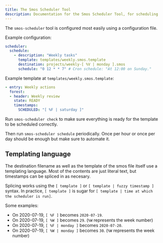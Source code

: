 ```yaml
---
title: The Smos Scheduler Tool
description: Documentation for the Smos Scheduler Tool, for scheduling projects on a recurring basis
---
```


The `smos-scheduler` tool is configured most easily using a configuration file.

Example configuration:

``` yaml
scheduler:
  schedule:
    - description: "Weekly tasks"
      template: templates/weekly.smos.template
      destination: projects/weekly-[ %V | monday ].smos
      schedule: "0 12 * * 7" # Cron schedule: "At 12:00 on Sunday."
```

Example template at `templates/weekly.smos.template`:

``` yaml
- entry: Weekly actions
  forest:
  - header: Weekly review
    state: READY
    timestamps:
      SCHEDULED: "[ %F | saturday ]"
```


Run `smos-scheduler check` to make sure everything is ready for the template to be scheduled correctly.

Then run `smos-scheduler schedule` periodically.
Once per hour or once per day should be enough but make sure to automate it.


## Templating language

The destination filename as well as the template of the smos file itself use a templating language.
Most of the contents are just literal text, but timestamps can be spliced in as necesary.

Splicing works using the `[ template ]` or `[ template | fuzzy timestamp ]` syntax.
In practice, `[ template ]` is sugar for `[ template | time at which the scheduler is run]`.

Some examples:

* On 2020-07-19, `[ %F ]` becomes `2020-07-19`.
* On 2020-07-19, `[ %W ]` becomes `29`. (`%W` represents the week number)
* On 2020-07-19, `[ %F | monday ]` becomes `2020-07-20`.
* On 2020-07-19, `[ %W | monday ]` becomes `30`. (`%W` represents the week number)

